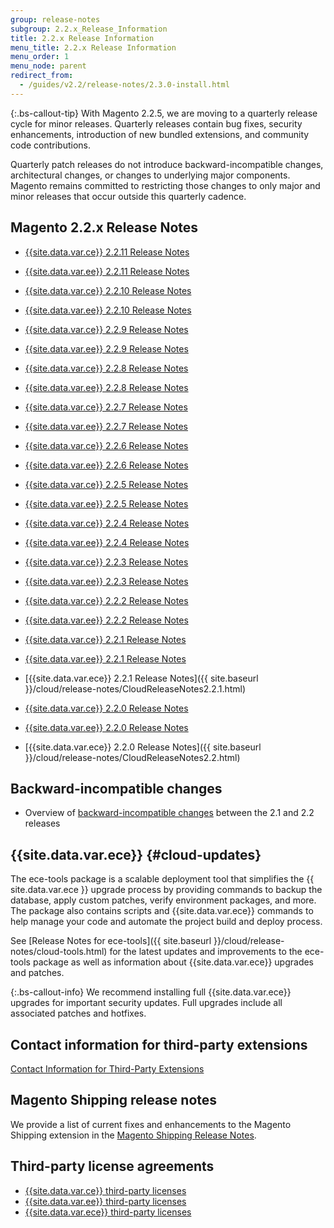 ```yaml
---
group: release-notes
subgroup: 2.2.x_Release_Information
title: 2.2.x Release Information
menu_title: 2.2.x Release Information
menu_order: 1
menu_node: parent
redirect_from:
  - /guides/v2.2/release-notes/2.3.0-install.html
---
```


{:.bs-callout-tip}
With Magento 2.2.5, we are moving to a quarterly release cycle for  minor releases. Quarterly releases contain bug fixes, security enhancements, introduction of new bundled extensions, and community code contributions.

Quarterly patch releases do not introduce backward-incompatible changes, architectural changes, or changes to underlying major components. Magento remains committed to restricting those changes to only major and minor releases that occur outside this quarterly cadence.

## Magento 2.2.x Release Notes

*  [{{site.data.var.ce}} 2.2.11 Release Notes]({{page.baseurl}}/release-notes/release-notes-2-2-11-open-source.html)
*  [{{site.data.var.ee}} 2.2.11 Release Notes]({{page.baseurl}}/release-notes/release-notes-2-2-11-commerce.html)
  
*  [{{site.data.var.ce}} 2.2.10 Release Notes]({{page.baseurl}}/release-notes/release-notes-2-2-10-open-source.html)
*  [{{site.data.var.ee}} 2.2.10 Release Notes]({{page.baseurl}}/release-notes/release-notes-2-2-10-commerce.html)

*  [{{site.data.var.ce}} 2.2.9 Release Notes]({{page.baseurl}}/release-notes/ReleaseNotes2.2.9CE.html)
*  [{{site.data.var.ee}} 2.2.9 Release Notes]({{page.baseurl}}/release-notes/ReleaseNotes2.2.9EE.html)

*  [{{site.data.var.ce}} 2.2.8 Release Notes]({{page.baseurl}}/release-notes/ReleaseNotes2.2.8CE.html)
*  [{{site.data.var.ee}} 2.2.8 Release Notes]({{page.baseurl}}/release-notes/ReleaseNotes2.2.8EE.html)

*  [{{site.data.var.ce}} 2.2.7 Release Notes]({{page.baseurl}}/release-notes/ReleaseNotes2.2.7CE.html)
*  [{{site.data.var.ee}} 2.2.7 Release Notes]({{page.baseurl}}/release-notes/ReleaseNotes2.2.7EE.html)

*  [{{site.data.var.ce}} 2.2.6 Release Notes]({{page.baseurl}}/release-notes/ReleaseNotes2.2.6CE.html)
*  [{{site.data.var.ee}} 2.2.6 Release Notes]({{page.baseurl}}/release-notes/ReleaseNotes2.2.6EE.html)

*  [{{site.data.var.ce}} 2.2.5 Release Notes]({{page.baseurl}}/release-notes/ReleaseNotes2.2.5CE.html)
*  [{{site.data.var.ee}} 2.2.5 Release Notes]({{page.baseurl}}/release-notes/ReleaseNotes2.2.5EE.html)

*  [{{site.data.var.ce}} 2.2.4 Release Notes]({{page.baseurl}}/release-notes/ReleaseNotes2.2.4CE.html)
*  [{{site.data.var.ee}} 2.2.4 Release Notes]({{page.baseurl}}/release-notes/ReleaseNotes2.2.4EE.html)

*  [{{site.data.var.ce}} 2.2.3 Release Notes]({{page.baseurl}}/release-notes/ReleaseNotes2.2.3CE.html)
*  [{{site.data.var.ee}} 2.2.3 Release Notes]({{page.baseurl}}/release-notes/ReleaseNotes2.2.3EE.html)

*  [{{site.data.var.ce}} 2.2.2 Release Notes]({{page.baseurl}}/release-notes/ReleaseNotes2.2.2CE.html)
*  [{{site.data.var.ee}} 2.2.2 Release Notes]({{page.baseurl}}/release-notes/ReleaseNotes2.2.2EE.html)

*  [{{site.data.var.ce}} 2.2.1 Release Notes]({{page.baseurl}}/release-notes/ReleaseNotes2.2.1CE.html)
*  [{{site.data.var.ee}} 2.2.1 Release Notes]({{page.baseurl}}/release-notes/ReleaseNotes2.2.1EE.html)
*  [{{site.data.var.ece}} 2.2.1 Release Notes]({{ site.baseurl }}/cloud/release-notes/CloudReleaseNotes2.2.1.html)

*  [{{site.data.var.ce}} 2.2.0 Release Notes]({{page.baseurl}}/release-notes/ReleaseNotes2.2.0CE.html)
*  [{{site.data.var.ee}} 2.2.0 Release Notes]({{page.baseurl}}/release-notes/ReleaseNotes2.2.0EE.html)
*  [{{site.data.var.ece}} 2.2.0 Release Notes]({{ site.baseurl }}/cloud/release-notes/CloudReleaseNotes2.2.html)

## Backward-incompatible changes

*  Overview of [backward-incompatible changes]({{page.baseurl}}/release-notes/backward-incompatible-changes/index.html) between the 2.1 and 2.2 releases

## {{site.data.var.ece}} {#cloud-updates}

The ece-tools package is a scalable deployment tool that simplifies the {{ site.data.var.ece }} upgrade process by providing commands to backup the database, apply custom patches, verify environment packages, and more. The package also contains scripts and {{site.data.var.ece}} commands to help manage your code and automate the project build and deploy process.

See [Release Notes for ece-tools]({{ site.baseurl }}/cloud/release-notes/cloud-tools.html) for the latest updates and improvements to the ece-tools package as well as information about {{site.data.var.ece}} upgrades and patches.

 {:.bs-callout-info}
We recommend installing full {{site.data.var.ece}} upgrades for important security updates. Full upgrades include all associated patches and hotfixes.

## Contact information for third-party extensions

[Contact Information for Third-Party Extensions]({{page.baseurl}}/release-notes/cbe-support-info.html)

## Magento Shipping release notes

We provide a list of current fixes and enhancements to the Magento Shipping extension in the [Magento Shipping Release Notes]({{page.baseurl}}/release-notes/ReleaseNotesMagentoShipping2.2.x.html).

## Third-party license agreements

*  [{{site.data.var.ce}} third-party licenses]({{page.baseurl}}/release-notes/packages-open-source.html)
*  [{{site.data.var.ee}} third-party licenses]({{page.baseurl}}/release-notes/packages-commerce.html)
*  [{{site.data.var.ece}} third-party licenses]({{page.baseurl}}/release-notes/packages-cloud.html)
